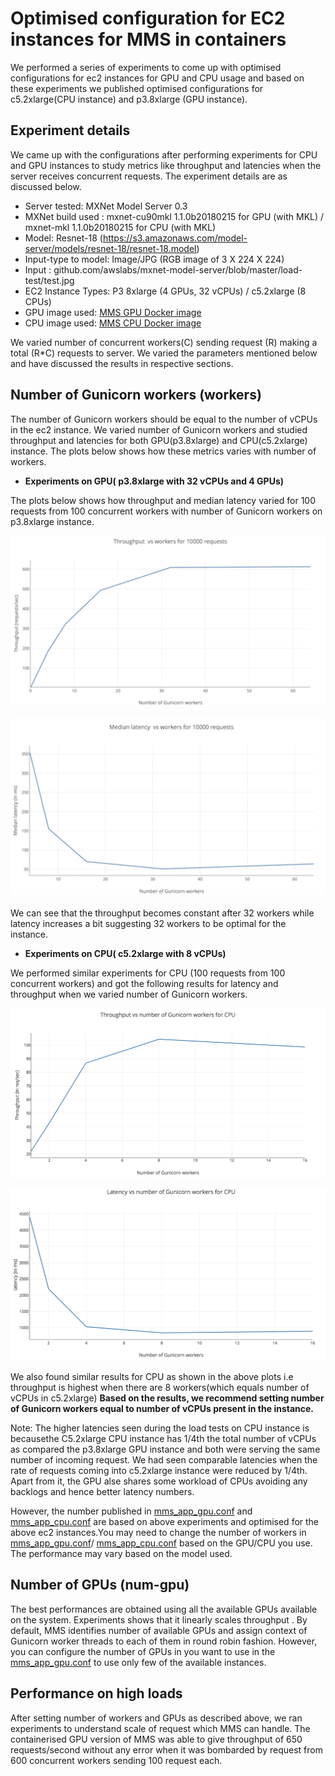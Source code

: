 # Optimised configuration for EC2 instances for MMS in containers
We performed a series of experiments to come up with optimised configurations for ec2 instances for GPU and CPU usage and based on these experiments we published optimised configurations for c5.2xlarge(CPU instance) and p3.8xlarge (GPU instance). 
## Experiment details
We came up with the configurations after performing experiments for CPU and GPU instances to study metrics like throughput and latencies when the server receives concurrent requests.  The experiment details are as discussed below.
* Server  tested: MXNet Model Server 0.3 
* MXNet build used : mxnet-cu90mkl 1.1.0b20180215 for GPU (with MKL) / mxnet-mkl 1.1.0b20180215 for CPU (with MKL)
* Model: Resnet-18 (https://s3.amazonaws.com/model-server/models/resnet-18/resnet-18.model)
* Input-type to model: Image/JPG (RGB image of 3 X 224 X 224)
* Input : github.com/awslabs/mxnet-model-server/blob/master/load-test/test.jpg
* EC2 Instance Types: P3 8xlarge (4 GPUs, 32 vCPUs) / c5.2xlarge (8 CPUs)
* GPU image used: [MMS GPU Docker image](https://hub.docker.com/r/awsdeeplearningteam/mms_gpu/)
* CPU image used: [MMS CPU Docker image](https://hub.docker.com/r/awsdeeplearningteam/mms_cpu/)


We varied number of concurrent workers(C) sending request (R) making a total (R*C) requests to server. We varied the parameters mentioned below and have discussed the results in respective sections.

## Number of Gunicorn workers (workers)
The number of Gunicorn workers should be equal to the number of vCPUs in the ec2 instance. We varied number of Gunicorn workers and studied throughput and latencies for both GPU(p3.8xlarge) and CPU(c5.2xlarge) instance. The plots below shows how these metrics varies with number of workers.

* **Experiments on GPU( p3.8xlarge with 32 vCPUs and 4 GPUs)**


The plots below shows how throughput and median latency varied for 100 requests from 100 concurrent workers with number of Gunicorn workers on p3.8xlarge instance. 


![GPU_throughput](./images/gpu_throughput.png)

![GPU_latency](./images/gpu_latency.png)

We can see that the throughput becomes constant after 32 workers while latency increases a bit suggesting 32 workers to be optimal for the instance.

* **Experiments on CPU( c5.2xlarge with 8 vCPUs)**

We performed similar experiments for CPU (100 requests from 100 concurrent workers) and got the following results for latency and throughput when we varied number of Gunicorn workers.

![CPU_throughput](./images/cpu_throughput.png)

![CPU_latency](./images/cpu_latency.png)

We also found similar results for CPU as shown in the above plots i.e throughput is highest when there are 8 workers(which equals number of vCPUs in c5.2xlarge)
**Based on the results, we recommend setting number of Gunicorn workers equal to number of vCPUs present in the instance.**

Note: The higher latencies seen during the load tests on CPU instance is becausethe C5.2xlarge CPU instance has 1/4th the total number of vCPUs as compared the p3.8xlarge GPU instance and both were serving the same number of incoming request. We had seen comparable latencies when the rate of requests coming into c5.2xlarge instance were reduced by 1/4th. Apart from it, the GPU alse shares some workload of CPUs avoiding any backlogs and hence better latency numbers.

However, the number published in [mms_app_gpu.conf](../docker/mms_app_gpu.conf) and [mms_app_cpu.conf](../docker/mms_app_cpu.conf)  are based on above experiments and optimised for the above ec2 instances.You may need to change the number of workers in [mms_app_gpu.conf](../docker/mms_app_gpu.conf)/ [mms_app_cpu.conf](../docker/mms_app_cpu.conf) based on the GPU/CPU you use. The performance may vary based on the model used.

## Number of GPUs (num-gpu)
The best performances are obtained using all the available GPUs available on the system. Experiments shows that it linearly scales throughput . By default, MMS identifies number of available GPUs and assign context of Gunicorn worker threads to each of them in round robin fashion. However, you can configure the number of GPUs in  you want to use in the [mms_app_gpu.conf](../docker/mms_app_gpu.conf) to use only few of the available instances.

## Performance on high loads 
After setting number of workers and GPUs as described above, we ran experiments to understand scale of request which MMS can handle. The containerised GPU version of MMS was able to give throughput of 650 requests/second without any error when it was bombarded by request from 600 concurrent workers sending 100 request each. 

